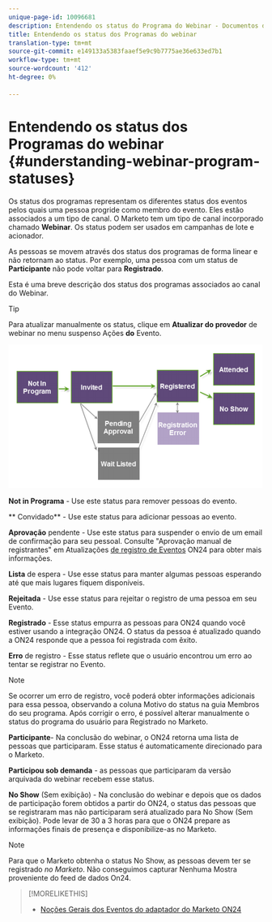 ```yaml
---
unique-page-id: 10096681
description: Entendendo os status do Programa do Webinar - Documentos do Marketing - Documentação do produto
title: Entendendo os status dos Programas do webinar
translation-type: tm+mt
source-git-commit: e149133a5383faaef5e9c9b7775ae36e633ed7b1
workflow-type: tm+mt
source-wordcount: '412'
ht-degree: 0%

---
```



# Entendendo os status dos Programas do webinar {#understanding-webinar-program-statuses}

Os status dos programas representam os diferentes status dos eventos pelos quais uma pessoa progride como membro do evento. Eles estão associados a um tipo de canal. O Marketo tem um tipo de canal incorporado chamado **Webinar**. Os status podem ser usados em campanhas de lote e acionador.

As pessoas se movem através dos status dos programas de forma linear e não retornam ao status. Por exemplo, uma pessoa com um status de **Participante** não pode voltar para **Registrado**.

Esta é uma breve descrição dos status dos programas associados ao canal do Webinar.

>[!TIP]
>
>Para atualizar manualmente os status, clique em **Atualizar do provedor** de webinar no menu suspenso Ações **do** Evento.

![](assets/image2015-12-17-13-3a52-3a39.png)

**Not in Programa** - Use este status para remover pessoas do evento.

** Convidado** - Use este status para adicionar pessoas ao evento.

**Aprovação** pendente - Use este status para suspender o envio de um email de confirmação para seu pessoal. Consulte &quot;Aprovação manual de registrantes&quot; em Atualizações [de registro de Eventos](on24-event-registration-updates.md) ON24 para obter mais informações.

**Lista** de espera - Use esse status para manter algumas pessoas esperando até que mais lugares fiquem disponíveis.

**Rejeitada** - Use esse status para rejeitar o registro de uma pessoa em seu Evento.

**Registrado** - Esse status empurra as pessoas para ON24 quando você estiver usando a integração ON24. O status da pessoa é atualizado quando a ON24 responde que a pessoa foi registrada com êxito.

**Erro** de registro - Esse status reflete que o usuário encontrou um erro ao tentar se registrar no Evento.

>[!NOTE]
>
>Se ocorrer um erro de registro, você poderá obter informações adicionais para essa pessoa, observando a coluna Motivo do status na guia Membros do seu programa. Após corrigir o erro, é possível alterar manualmente o status do programa do usuário para Registrado no Marketo.

**Participante**- Na conclusão do webinar, o ON24 retorna uma lista de pessoas que participaram. Esse status é automaticamente direcionado para o Marketo.

**Participou sob demanda** - as pessoas que participaram da versão arquivada do webinar recebem esse status.

**No Show** (Sem exibição) - Na conclusão do webinar e depois que os dados de participação forem obtidos a partir do ON24, o status das pessoas que se registraram mas não participaram será atualizado para No Show (Sem exibição). Pode levar de 30 a 3 horas para que o ON24 prepare as informações finais de presença e disponibilize-as no Marketo.

>[!NOTE]
>
>Para que o Marketo obtenha o status No Show, as pessoas devem ter se registrado *no Marketo*. Não conseguimos capturar Nenhuma Mostra proveniente do feed de dados On24.

>[!MORELIKETHIS]
>
>* [Noções Gerais dos Eventos do adaptador do Marketo ON24](understanding-marketo-on24-adapter-events.md)

>



